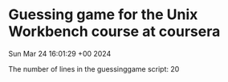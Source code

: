 # Guessing game for the Unix Workbench course at coursera
Sun Mar 24 16:01:29 +00 2024

The number of lines in the guessinggame script:
20
